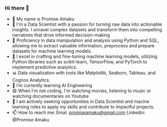 ### Hi there 👋

- 👋 My name is Promise Amaku
- 👀 I'm a Data Scientist with a passion for turning raw data into actionable insights. I unravel complex datasets and transform them into compelling narratives that drive informed decision-making
- 🌱 Proficiency in data manipulation and analysis using Python and SQL, allowing me to extract valuable information, preprocess and prepare datasets for machine learning models.
- 🌱 I excel in crafting and fine-tuning machine learning models, utilizing Python libraries such as scikit-learn, TensorFlow, and PyTorch to implement predictive analytics.
- 📊 Data visualization with tools like Matplotlib, Seaborn, Tableau, and Cognos Analytics.
- 🌱 I’m currently learning  AI Engineering
- 😄 When I'm not coding, I'm watching movies, listening to music or watching documentaries on Youtube
- 💼 I am actively seeking opportunities in Data Scientist and macine learning roles to apply my skills and contribute to impactful projects.
- 📫 How to reach me: Emal: promiseamaku@gmail.com Linkedin: @Promise Amaku
